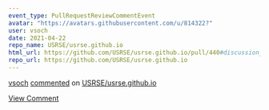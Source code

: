 ```yaml
---
event_type: PullRequestReviewCommentEvent
avatar: "https://avatars.githubusercontent.com/u/814322?"
user: vsoch
date: 2021-04-22
repo_name: USRSE/usrse.github.io
html_url: https://github.com/USRSE/usrse.github.io/pull/440#discussion_r618639148
repo_url: https://github.com/USRSE/usrse.github.io
---
```


<a href='https://github.com/vsoch' target='_blank'>vsoch</a> <a href='https://github.com/USRSE/usrse.github.io/pull/440#discussion_r618639148' target='_blank'>commented</a> on <a href='https://github.com/USRSE/usrse.github.io' target='_blank'>USRSE/usrse.github.io</a>

<a href='https://github.com/USRSE/usrse.github.io/pull/440#discussion_r618639148' target='_blank'>View Comment</a>